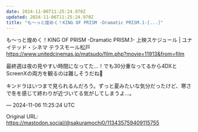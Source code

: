 ```yaml
---
date: 2024-11-06T11:25:24.970Z
updated: 2024-11-06T11:25:24.970Z
title: "も～っと煌めく！KING OF PRISM -Dramatic PRISM.1-[...]"
---
```


<p>も～っと煌めく！KING OF PRISM -Dramatic PRISM.1- 上映スケジュール | ユナイテッド・シネマ テラスモール松戸<br /><a href="https://www.unitedcinemas.jp/matsudo/film.php?movie=11913&amp;from=film" target="_blank" rel="nofollow noopener" translate="no"><span class="invisible">https://www.</span><span class="ellipsis">unitedcinemas.jp/matsudo/film.</span><span class="invisible">php?movie=11913&amp;from=film</span></a></p><p>最終週は夜の見やすい時間になってた…！でも30分重なってるから4DXとScreenXの両方を観るのは難しそうだね🥲</p><p>キンドラはいつまで見られるんだろう。ずっと夏みたいな気分だったけど、寒さで冬を感じて終わりが近づいてる気がしてしまうよ…。</p>

&mdash; 2024-11-06 11:25:24 UTC

Original URL: https://mastodon.social/@sakuramochi0/113435759409115755
